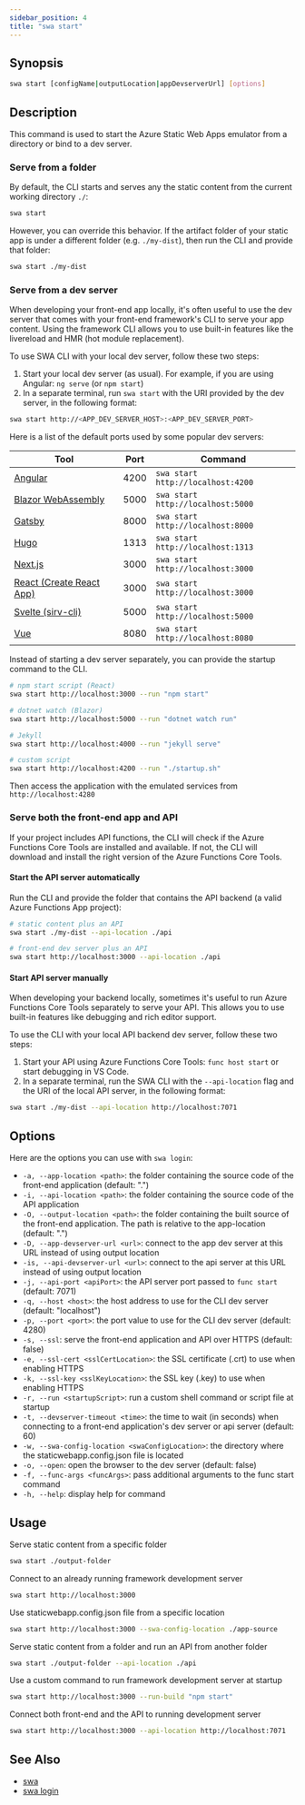 ```yaml
---
sidebar_position: 4
title: "swa start"
---
```


## Synopsis

```bash
swa start [configName|outputLocation|appDevserverUrl] [options]
```

## Description

This command is used to start the Azure Static Web Apps emulator from a directory or bind to a dev server.

### Serve from a folder

By default, the CLI starts and serves any the static content from the current working directory `./`:

```bash
swa start
```

However, you can override this behavior. If the artifact folder of your static app is under a different folder (e.g. `./my-dist`), then run the CLI and provide that folder:

```bash
swa start ./my-dist
```

### Serve from a dev server

When developing your front-end app locally, it's often useful to use the dev server that comes with your front-end framework's CLI to serve your app content. Using the framework CLI allows you to use built-in features like the livereload and HMR (hot module replacement).

To use SWA CLI with your local dev server, follow these two steps:

1. Start your local dev server (as usual). For example, if you are using Angular: `ng serve` (or `npm start`)
1. In a separate terminal, run `swa start` with the URI provided by the dev server, in the following format:

```bash
swa start http://<APP_DEV_SERVER_HOST>:<APP_DEV_SERVER_PORT>
```

Here is a list of the default ports used by some popular dev servers:

| Tool                                                                               | Port | Command                           |
| ---------------------------------------------------------------------------------- | ---- | --------------------------------- |
| [Angular](https://angular.io/cli)                                                  | 4200 | `swa start http://localhost:4200` |
| [Blazor WebAssembly](https://dotnet.microsoft.com/apps/aspnet/web-apps/blazor)     | 5000 | `swa start http://localhost:5000` |
| [Gatsby](https://www.gatsbyjs.com/docs/gatsby-cli/)                                | 8000 | `swa start http://localhost:8000` |
| [Hugo](https://gohugo.io/commands/hugo_server/)                                    | 1313 | `swa start http://localhost:1313` |
| [Next.js](https://nextjs.org/)                                                     | 3000 | `swa start http://localhost:3000` |
| [React (Create React App)](https://reactjs.org/docs/create-a-new-react-app.html)   | 3000 | `swa start http://localhost:3000` |
| [Svelte (sirv-cli)](https://github.com/lukeed/sirv/tree/master/packages/sirv-cli/) | 5000 | `swa start http://localhost:5000` |
| [Vue](https://cli.vuejs.org/)                                                      | 8080 | `swa start http://localhost:8080` |

Instead of starting a dev server separately, you can provide the startup command to the CLI.

```bash
# npm start script (React)
swa start http://localhost:3000 --run "npm start"

# dotnet watch (Blazor)
swa start http://localhost:5000 --run "dotnet watch run"

# Jekyll
swa start http://localhost:4000 --run "jekyll serve"

# custom script
swa start http://localhost:4200 --run "./startup.sh"
```

Then access the application with the emulated services from `http://localhost:4280`

### Serve both the front-end app and API

If your project includes API functions, the CLI will check if the Azure Functions Core Tools are installed and available. If not, the CLI will download and install the right version of the Azure Functions Core Tools.

#### Start the API server automatically

Run the CLI and provide the folder that contains the API backend (a valid Azure Functions App project):

```bash
# static content plus an API
swa start ./my-dist --api-location ./api

# front-end dev server plus an API
swa start http://localhost:3000 --api-location ./api
```

#### Start API server manually

When developing your backend locally, sometimes it's useful to run Azure Functions Core Tools separately to serve your API. This allows you to use built-in features like debugging and rich editor support.

To use the CLI with your local API backend dev server, follow these two steps:

1. Start your API using Azure Functions Core Tools: `func host start` or start debugging in VS Code.
2. In a separate terminal, run the SWA CLI with the `--api-location` flag and the URI of the local API server, in the following format:

```bash
swa start ./my-dist --api-location http://localhost:7071
```

## Options

Here are the options you can use with `swa login`:

- `-a, --app-location <path>`: the folder containing the source code of the front-end application (default: ".")
- `-i, --api-location <path>`: the folder containing the source code of the API application
- `-O, --output-location <path>`: the folder containing the built source of the front-end application. The path is relative to the app-location (default: ".")
- `-D, --app-devserver-url <url>`: connect to the app dev server at this URL instead of using output location
- `-is, --api-devserver-url <url>`: connect to the api server at this URL instead of using output location
- `-j, --api-port <apiPort>`: the API server port passed to `func start` (default: 7071)
- `-q, --host <host>`: the host address to use for the CLI dev server (default: "localhost")
- `-p, --port <port>`: the port value to use for the CLI dev server (default: 4280)
- `-s, --ssl`: serve the front-end application and API over HTTPS (default: false)
- `-e, --ssl-cert <sslCertLocation>`: the SSL certificate (.crt) to use when enabling HTTPS
- `-k, --ssl-key <sslKeyLocation>`: the SSL key (.key) to use when enabling HTTPS
- `-r, --run <startupScript>`: run a custom shell command or script file at startup
- `-t, --devserver-timeout <time>`: the time to wait (in seconds) when connecting to a front-end application's dev server or api server (default: 60)
- `-w, --swa-config-location <swaConfigLocation>`: the directory where the staticwebapp.config.json file is located
- `-o, --open`: open the browser to the dev server (default: false)
- `-f, --func-args <funcArgs>`: pass additional arguments to the func start command
- `-h, --help`: display help for command

## Usage

Serve static content from a specific folder

```bash
swa start ./output-folder
```

Connect to an already running framework development server

```bash
swa start http://localhost:3000
```

Use staticwebapp.config.json file from a specific location

```bash
swa start http://localhost:3000 --swa-config-location ./app-source
```

Serve static content from a folder and run an API from another folder

```bash
swa start ./output-folder --api-location ./api
```

Use a custom command to run framework development server at startup

```bash
swa start http://localhost:3000 --run-build "npm start"
```

Connect both front-end and the API to running development server

```bash
swa start http://localhost:3000 --api-location http://localhost:7071
```

## See Also

- [swa](./swa)
- [swa login](./swa-login)
